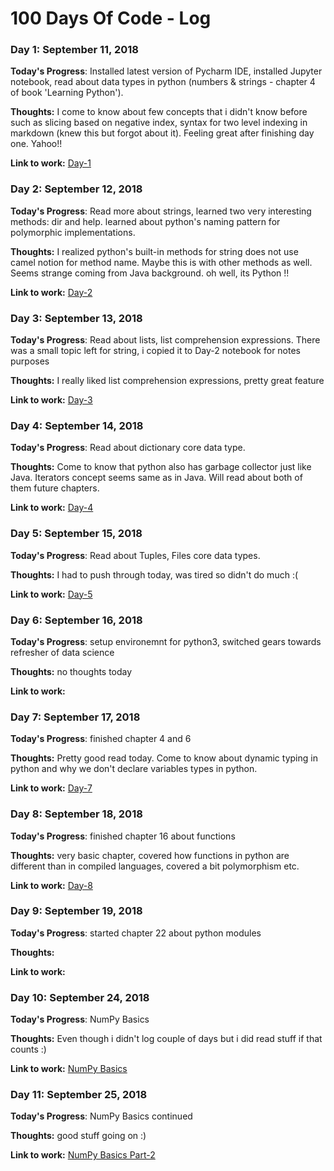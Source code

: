 # 100 Days Of Code - Log

### Day 1: September 11, 2018 

**Today's Progress**: Installed latest version of Pycharm IDE, installed Jupyter notebook, read about data types in python (numbers & strings - chapter 4 of book 'Learning Python'). 

**Thoughts:** I come to know about few concepts that i didn't know before such as slicing based on negative index, syntax for two level indexing in markdown (knew this but forgot about it). Feeling great after finishing day one. Yahoo!! 

**Link to work:** [Day-1](https://github.com/adeelahuma/100-days-of-code/blob/master/code/Day_1.ipynb)

### Day 2: September 12, 2018 

**Today's Progress**:  Read more about strings, learned two very interesting methods: dir and help. learned about python's naming pattern for polymorphic implementations.

**Thoughts:**  I realized python's built-in methods for string does not use camel notion for method name. Maybe this is with other methods as well. Seems strange coming from Java background. oh well, its Python !!

**Link to work:**  [Day-2](https://github.com/adeelahuma/100-days-of-code/blob/master/code/Day_2.ipynb)

### Day 3: September 13, 2018 

**Today's Progress**:  Read about lists, list comprehension expressions. There was a small topic left for string, i copied it to Day-2 notebook for notes purposes 

**Thoughts:** I really liked list comprehension expressions, pretty great feature

**Link to work:**  [Day-3](https://github.com/adeelahuma/100-days-of-code/blob/master/code/Day_3.ipynb)

### Day 4: September 14, 2018 

**Today's Progress**:  Read about dictionary core data type. 

**Thoughts:** Come to know that python also has garbage collector just like Java. Iterators concept seems same as in Java. Will read about both of them future chapters. 

**Link to work:**  [Day-4](https://github.com/adeelahuma/100-days-of-code/blob/master/code/Day_4.ipynb)

### Day 5: September 15, 2018 

**Today's Progress**:  Read about Tuples, Files core data types. 

**Thoughts:** I had to push through today, was tired so didn't do much :(  

**Link to work:**  [Day-5](https://github.com/adeelahuma/100-days-of-code/blob/master/code/Day_5.ipynb)

### Day 6: September 16, 2018 

**Today's Progress**:  setup environemnt for python3, switched gears towards refresher of data science 

**Thoughts:** no thoughts today  

**Link to work:**

### Day 7: September 17, 2018 

**Today's Progress**:  finished chapter 4 and 6

**Thoughts:** Pretty good read today. Come to know about dynamic typing in python and why we don't declare variables types in python.   

**Link to work:**  [Day-7](https://github.com/adeelahuma/100-days-of-code/blob/master/code/Day_7.ipynb) 

### Day 8: September 18, 2018 

**Today's Progress**:  finished chapter 16 about functions

**Thoughts:** very basic chapter, covered how functions in python are different than in compiled languages, covered a bit polymorphism etc.   

**Link to work:**  [Day-8](https://github.com/adeelahuma/100-days-of-code/blob/master/code/Day_8.ipynb) 

### Day 9: September 19, 2018 

**Today's Progress**:  started chapter 22 about python modules

**Thoughts:** 

**Link to work:** 

### Day 10: September 24, 2018 

**Today's Progress**:  NumPy Basics

**Thoughts:** Even though i didn't log couple of days but i did read stuff if that counts :) 

**Link to work:** [NumPy Basics](https://github.com/adeelahuma/100-days-of-code/blob/master/code/numpy_basics.ipynb)

### Day 11: September 25, 2018 

**Today's Progress**:  NumPy Basics continued

**Thoughts:** good stuff going on :)

**Link to work:** [NumPy Basics Part-2](https://github.com/adeelahuma/100-days-of-code/blob/master/code/numpy_basics_part2.ipynb)
